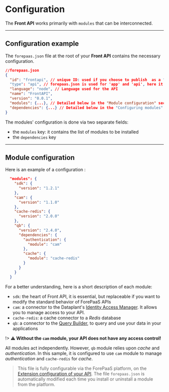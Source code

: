 # Configuration

The **Front API** works primarily with `modules` that can be interconnected.  

---
## Configuration example

The `forepaas.json` file at the root of your **Front API** contains the necessary configuration.

```json
//forepaas.json
{
  "id": "frontapi", // unique ID: used if you choose to publish  as a "template" in the store
  "type": "api", // forepaas.json is used for 'app' and 'api', here it is 'api'
  "language": "node", // Language used for the API
  "name": "FrontAPI",
  "version": "0.0.1",
  "modules": {...}, // Detailed below in the "Module configuration" section
  "dependencies": {...} // Detailed below in the "Configuring modules" section
}
```

The modules' configuration is done via two separate fields:
* the `modules` key: it contains the list of modules to be installed
* the `dependencies` key

---
## Module configuration

Here is an example of a configuration :
```json
  "modules": {
    "sdk": {
      "version": "1.2.1"
    },
    "cam": {
      "version": "1.1.0"
    },
    "cache-redis": {
      "version": "2.0.0"
    },
    "qb": {
      "version": "2.4.0",
      "dependencies": {
        "authentication": {
          "module": "cam"
        },
        "cache": {
          "module": "cache-redis"
        }
      }
    }
  }
```

For a better understanding, here is a short description of each module:

* `sdk`: the heart of Front API, it is essential, but replaceable if you want to modify the standard behavior of ForePaaS APIs
* `cam`: a connector to the Dataplant's [Identity Access Manager](/jp/technical/api-reference/iam/index). It allows you to manage access to your API.
* `cache-redis`: a cache connector to a *Redis* database
* `qb`: a connector to the [Query Builder](/jp/technical/api-reference/qb/index), to query and use your data in your applications


!> **⚠️ Without the `cam` module, your API does not have any access control!**

All modules act independently. However, `qb` module relies upon *cache* and *authentication*. In this sample, it is configured to use `cam` module to manage *authentication* and `cache-redis` for *cache*.


> This file is fully configurable via the ForePaaS platform, on the [Extension configuration of your API](/jp/product/api-manager/extensions-list).
The file `forepaas.json` is automatically modified each time you install or uninstall a module from the platform.